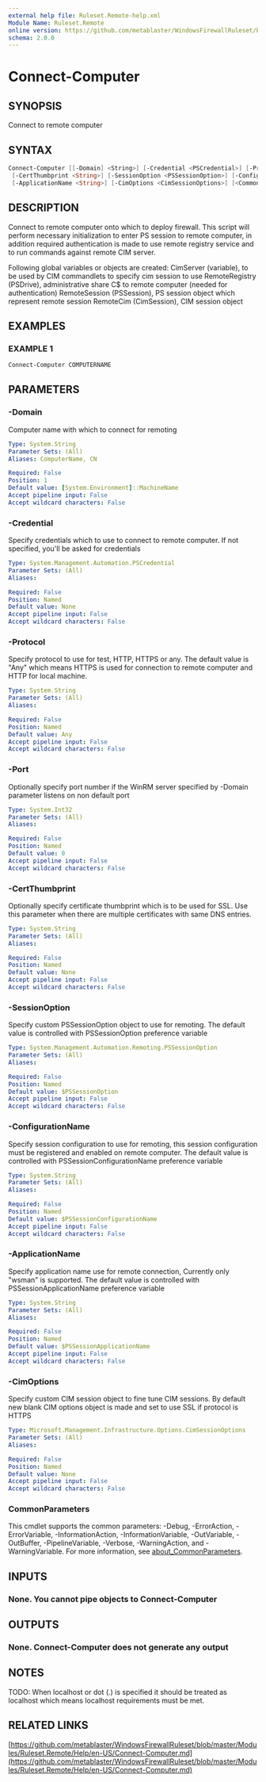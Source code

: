 ```yaml
---
external help file: Ruleset.Remote-help.xml
Module Name: Ruleset.Remote
online version: https://github.com/metablaster/WindowsFirewallRuleset/blob/master/Modules/Ruleset.Remote/Help/en-US/Connect-Computer.md
schema: 2.0.0
---
```


# Connect-Computer

## SYNOPSIS

Connect to remote computer

## SYNTAX

```powershell
Connect-Computer [[-Domain] <String>] [-Credential <PSCredential>] [-Protocol <String>] [-Port <Int32>]
 [-CertThumbprint <String>] [-SessionOption <PSSessionOption>] [-ConfigurationName <String>]
 [-ApplicationName <String>] [-CimOptions <CimSessionOptions>] [<CommonParameters>]
```

## DESCRIPTION

Connect to remote computer onto which to deploy firewall.
This script will perform necessary initialization to enter PS session to remote computer,
in addition required authentication is made to use remote registry service and to run commands
against remote CIM server.

Following global variables or objects are created:
CimServer (variable), to be used by CIM commandlets to specify cim session to use
RemoteRegistry (PSDrive), administrative share C$ to remote computer (needed for authentication)
RemoteSession (PSSession), PS session object which represent remote session
RemoteCim (CimSession), CIM session object

## EXAMPLES

### EXAMPLE 1

```powershell
Connect-Computer COMPUTERNAME
```

## PARAMETERS

### -Domain

Computer name with which to connect for remoting

```yaml
Type: System.String
Parameter Sets: (All)
Aliases: ComputerName, CN

Required: False
Position: 1
Default value: [System.Environment]::MachineName
Accept pipeline input: False
Accept wildcard characters: False
```

### -Credential

Specify credentials which to use to connect to remote computer.
If not specified, you'll be asked for credentials

```yaml
Type: System.Management.Automation.PSCredential
Parameter Sets: (All)
Aliases:

Required: False
Position: Named
Default value: None
Accept pipeline input: False
Accept wildcard characters: False
```

### -Protocol

Specify protocol to use for test, HTTP, HTTPS or any.
The default value is "Any" which means HTTPS is used for connection to remote computer
and HTTP for local machine.

```yaml
Type: System.String
Parameter Sets: (All)
Aliases:

Required: False
Position: Named
Default value: Any
Accept pipeline input: False
Accept wildcard characters: False
```

### -Port

Optionally specify port number if the WinRM server specified by
-Domain parameter listens on non default port

```yaml
Type: System.Int32
Parameter Sets: (All)
Aliases:

Required: False
Position: Named
Default value: 0
Accept pipeline input: False
Accept wildcard characters: False
```

### -CertThumbprint

Optionally specify certificate thumbprint which is to be used for SSL.
Use this parameter when there are multiple certificates with same DNS entries.

```yaml
Type: System.String
Parameter Sets: (All)
Aliases:

Required: False
Position: Named
Default value: None
Accept pipeline input: False
Accept wildcard characters: False
```

### -SessionOption

Specify custom PSSessionOption object to use for remoting.
The default value is controlled with PSSessionOption preference variable

```yaml
Type: System.Management.Automation.Remoting.PSSessionOption
Parameter Sets: (All)
Aliases:

Required: False
Position: Named
Default value: $PSSessionOption
Accept pipeline input: False
Accept wildcard characters: False
```

### -ConfigurationName

Specify session configuration to use for remoting, this session configuration must
be registered and enabled on remote computer.
The default value is controlled with PSSessionConfigurationName preference variable

```yaml
Type: System.String
Parameter Sets: (All)
Aliases:

Required: False
Position: Named
Default value: $PSSessionConfigurationName
Accept pipeline input: False
Accept wildcard characters: False
```

### -ApplicationName

Specify application name use for remote connection,
Currently only "wsman" is supported.
The default value is controlled with PSSessionApplicationName preference variable

```yaml
Type: System.String
Parameter Sets: (All)
Aliases:

Required: False
Position: Named
Default value: $PSSessionApplicationName
Accept pipeline input: False
Accept wildcard characters: False
```

### -CimOptions

Specify custom CIM session object to fine tune CIM sessions.
By default new blank CIM options object is made and set to use SSL if protocol is HTTPS

```yaml
Type: Microsoft.Management.Infrastructure.Options.CimSessionOptions
Parameter Sets: (All)
Aliases:

Required: False
Position: Named
Default value: None
Accept pipeline input: False
Accept wildcard characters: False
```

### CommonParameters

This cmdlet supports the common parameters: -Debug, -ErrorAction, -ErrorVariable, -InformationAction, -InformationVariable, -OutVariable, -OutBuffer, -PipelineVariable, -Verbose, -WarningAction, and -WarningVariable. For more information, see [about_CommonParameters](http://go.microsoft.com/fwlink/?LinkID=113216).

## INPUTS

### None. You cannot pipe objects to Connect-Computer

## OUTPUTS

### None. Connect-Computer does not generate any output

## NOTES

TODO: When localhost or dot (.) is specified it should be treated as localhost which means localhost
requirements must be met.

## RELATED LINKS

[https://github.com/metablaster/WindowsFirewallRuleset/blob/master/Modules/Ruleset.Remote/Help/en-US/Connect-Computer.md](https://github.com/metablaster/WindowsFirewallRuleset/blob/master/Modules/Ruleset.Remote/Help/en-US/Connect-Computer.md)
